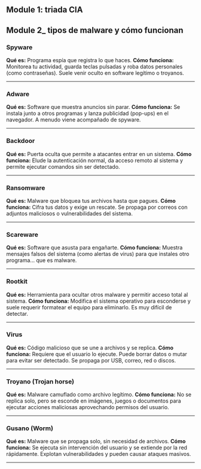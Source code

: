 ## Module 1: triada CIA
## Module 2_ tipos de malware y cómo funcionan

### **Spyware**

**Qué es:** Programa espía que registra lo que haces.
**Cómo funciona:** Monitorea tu actividad, guarda teclas pulsadas y roba datos personales (como contraseñas). Suele venir oculto en software legítimo o troyanos.

---

### **Adware**

**Qué es:** Software que muestra anuncios sin parar.
**Cómo funciona:** Se instala junto a otros programas y lanza publicidad (pop-ups) en el navegador. A menudo viene acompañado de spyware.

---

### **Backdoor**

**Qué es:** Puerta oculta que permite a atacantes entrar en un sistema.
**Cómo funciona:** Elude la autenticación normal, da acceso remoto al sistema y permite ejecutar comandos sin ser detectado.

---

### **Ransomware**

**Qué es:** Malware que bloquea tus archivos hasta que pagues.
**Cómo funciona:** Cifra tus datos y exige un rescate. Se propaga por correos con adjuntos maliciosos o vulnerabilidades del sistema.

---

### **Scareware**

**Qué es:** Software que asusta para engañarte.
**Cómo funciona:** Muestra mensajes falsos del sistema (como alertas de virus) para que instales otro programa... que es malware.

---

### **Rootkit**

**Qué es:** Herramienta para ocultar otros malware y permitir acceso total al sistema.
**Cómo funciona:** Modifica el sistema operativo para esconderse y suele requerir formatear el equipo para eliminarlo. Es muy difícil de detectar.

---

### **Virus**

**Qué es:** Código malicioso que se une a archivos y se replica.
**Cómo funciona:** Requiere que el usuario lo ejecute. Puede borrar datos o mutar para evitar ser detectado. Se propaga por USB, correo, red o discos.

---

### **Troyano (Trojan horse)**

**Qué es:** Malware camuflado como archivo legítimo.
**Cómo funciona:** No se replica solo, pero se esconde en imágenes, juegos o documentos para ejecutar acciones maliciosas aprovechando permisos del usuario.

---

### **Gusano (Worm)**

**Qué es:** Malware que se propaga solo, sin necesidad de archivos.
**Cómo funciona:** Se ejecuta sin intervención del usuario y se extiende por la red rápidamente. Explotan vulnerabilidades y pueden causar ataques masivos.

---
